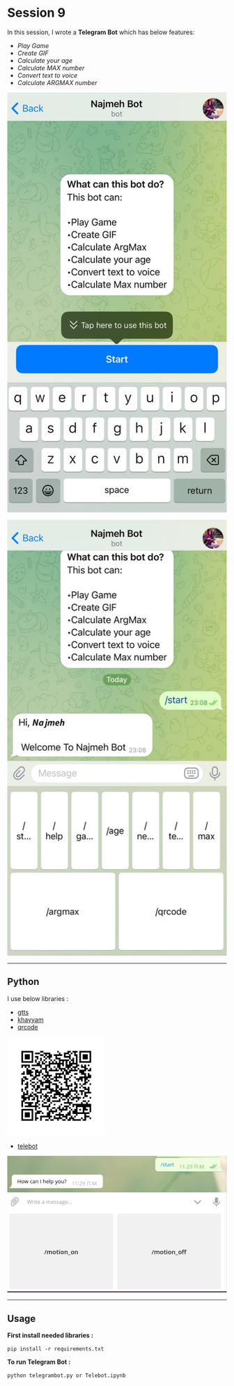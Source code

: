 # Session 9

In this session, I wrote a **Telegram Bot** which has below features:

 - *Play Game* 
 - *Create GIF* 
 - *Calculate your age* 
 - *Calculate MAX number* 
 - *Convert text to voice* 
 - *Calculate ARGMAX number* 
 

![screenshot](photo/photo_6003509779340836840_y.jpg)

![screenshot](photo/photo_6003509779340836839_y.jpg)



---

## Python
I use below libraries :

- [gtts](https://gtts.readthedocs.io/en/latest/https://gtts.readthedocs.io/en/latest/)
- [khayyam](https://pypi.org/project/Khayyam/)  
- [qrcode](https://pypi.org/project/qrcode/)


![screen shot](photo/images.png) 

- [telebot](https://pypi.org/project/pyTelegramBotAPI/)

![screen shot](photo/start.png) 

---

## Usage

**First install needed libraries :**
```
pip install -r requirements.txt
```

**To run Telegram Bot :**

```
python telegrambot.py or Telebot.ipynb
```


